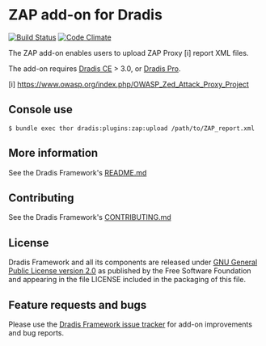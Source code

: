 # ZAP add-on for Dradis

[![Build Status](https://secure.travis-ci.org/dradis/dradis-zap.png?branch=master)](http://travis-ci.org/dradis/dradis-zap) [![Code Climate](https://codeclimate.com/github/dradis/dradis-zap.png)](https://codeclimate.com/github/dradis/dradis-zap.png)


The ZAP add-on enables users to upload ZAP Proxy [i] report XML files.

The add-on requires [Dradis CE](https://dradisframework.org/) > 3.0, or [Dradis Pro](https://dradisframework.com/pro/).

[i]
https://www.owasp.org/index.php/OWASP_Zed_Attack_Proxy_Project


## Console use

    $ bundle exec thor dradis:plugins:zap:upload /path/to/ZAP_report.xml


## More information

See the Dradis Framework's [README.md](https://github.com/dradis/dradis-ce/blob/develop/README.md)


## Contributing

See the Dradis Framework's [CONTRIBUTING.md](https://github.com/dradis/dradis-ce/blob/develop/CONTRIBUTING.md)


## License

Dradis Framework and all its components are released under [GNU General Public License version 2.0](http://www.gnu.org/licenses/old-licenses/gpl-2.0.html) as published by the Free Software Foundation and appearing in the file LICENSE included in the packaging of this file.


## Feature requests and bugs

Please use the [Dradis Framework issue tracker](https://github.com/dradis/dradis-ce/issues) for add-on improvements and bug reports.
